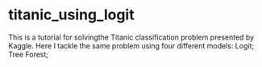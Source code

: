# titanic_using_logit

This is a tutorial for solvingthe Titanic classification problem presented by Kaggle. Here I tackle the same problem using four different models:
Logit;
Tree Forest;



